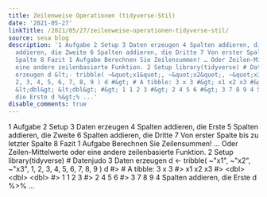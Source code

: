 ```yaml
---
title: Zeilenweise Operationen (tidyverse-Stil)
date: '2021-05-27'
linkTitle: /2021/05/27/zeilenweise-operationen-tidyverse-stil/
source: sesa blog
description: '1 Aufgabe 2 Setup 3 Daten erzeugen 4 Spalten addieren, die Erste 5 Spalten
  addieren, die Zweite 6 Spalten addieren, die Dritte 7 Von erster Spalte bis zu letzter
  Spalte 8 Fazit 1 Aufgabe Berechnen Sie Zeilensummen! … Oder Zeilen-Mittelwerte oder
  eine andere zeilenbasierte Funktion. 2 Setup library(tidyverse) # Datenjudo 3 Daten
  erzeugen d &lt;- tribble( ~&quot;x1&quot;, ~&quot;x2&quot;, ~&quot;x3&quot;, 1,
  2, 3, 4, 5, 6, 7, 8, 9 ) d #&gt; # A tibble: 3 x 3 #&gt; x1 x2 x3 #&gt; &lt;dbl&gt;
  &lt;dbl&gt; &lt;dbl&gt; #&gt; 1 1 2 3 #&gt; 2 4 5 6 #&gt; 3 7 8 9 4 Spalten addieren,
  die Erste d %&gt;% ...'
disable_comments: true
---
```

1 Aufgabe 2 Setup 3 Daten erzeugen 4 Spalten addieren, die Erste 5 Spalten addieren, die Zweite 6 Spalten addieren, die Dritte 7 Von erster Spalte bis zu letzter Spalte 8 Fazit 1 Aufgabe Berechnen Sie Zeilensummen! … Oder Zeilen-Mittelwerte oder eine andere zeilenbasierte Funktion. 2 Setup library(tidyverse) # Datenjudo 3 Daten erzeugen d &lt;- tribble( ~&quot;x1&quot;, ~&quot;x2&quot;, ~&quot;x3&quot;, 1, 2, 3, 4, 5, 6, 7, 8, 9 ) d #&gt; # A tibble: 3 x 3 #&gt; x1 x2 x3 #&gt; &lt;dbl&gt; &lt;dbl&gt; &lt;dbl&gt; #&gt; 1 1 2 3 #&gt; 2 4 5 6 #&gt; 3 7 8 9 4 Spalten addieren, die Erste d %&gt;% ...